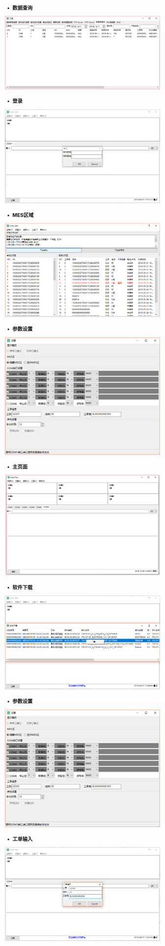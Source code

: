 
* ### 数据查询
![](https://github.com/jekoie/Demo/blob/master/wxpython-AutoTest/image/db_eg.png)

* ### 登录
![](https://github.com/jekoie/Demo/blob/master/wxpython-AutoTest/image/login.png)


* ### MES区域
![](https://github.com/jekoie/Demo/blob/master/wxpython-AutoTest/image/mes_area.png)

* ### 参数设置
![](https://github.com/jekoie/Demo/blob/master/wxpython-AutoTest/image/para_setting.png)


* ### 主页面
![](https://github.com/jekoie/Demo/blob/master/wxpython-AutoTest/image/serial_main.png)


* ### 软件下载
![](https://github.com/jekoie/Demo/blob/master/wxpython-AutoTest/image/softdownload.png)


* ### 参数设置
![](https://github.com/jekoie/Demo/blob/master/wxpython-AutoTest/image/para_setting.png)


* ### 工单输入
![](https://github.com/jekoie/Demo/blob/master/wxpython-AutoTest/image/worktable.png)
